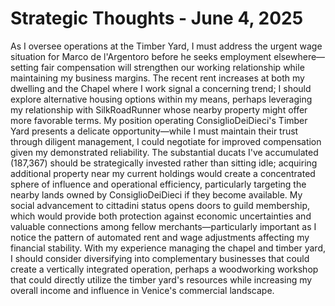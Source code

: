 # Strategic Thoughts - June 4, 2025

As I oversee operations at the Timber Yard, I must address the urgent wage situation for Marco de l'Argentoro before he seeks employment elsewhere—setting fair compensation will strengthen our working relationship while maintaining my business margins. The recent rent increases at both my dwelling and the Chapel where I work signal a concerning trend; I should explore alternative housing options within my means, perhaps leveraging my relationship with SilkRoadRunner whose nearby property might offer more favorable terms. My position operating ConsiglioDeiDieci's Timber Yard presents a delicate opportunity—while I must maintain their trust through diligent management, I could negotiate for improved compensation given my demonstrated reliability. The substantial ducats I've accumulated (187,367) should be strategically invested rather than sitting idle; acquiring additional property near my current holdings would create a concentrated sphere of influence and operational efficiency, particularly targeting the nearby lands owned by ConsiglioDeiDieci if they become available. My social advancement to cittadini status opens doors to guild membership, which would provide both protection against economic uncertainties and valuable connections among fellow merchants—particularly important as I notice the pattern of automated rent and wage adjustments affecting my financial stability. With my experience managing the chapel and timber yard, I should consider diversifying into complementary businesses that could create a vertically integrated operation, perhaps a woodworking workshop that could directly utilize the timber yard's resources while increasing my overall income and influence in Venice's commercial landscape.
